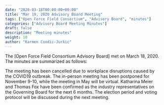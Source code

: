 ```yaml
---
date: "2020-03-18T00:00:00+00:00"
title: "Mar 19, 2020 Advisory Board Meeting"
tags: ["Open Force Field Consortium", "Advisory Board", "minutes"]
categories: ["Advisory Board Meeting Minutes"]
draft: false
description: "Meeting minutes"
weight: 10
author: "Karmen Condic-Jurkic"
---
```


The [Open Force Field Consortium Advisory Board] met on March 18, 2020.
The minutes are summarized as follows:


The meeting has been cancelled due to workplace disruptions caused by the COVID19 outbreak. The in-person meeting has been postponed for November 9-10, while the meeting in May will be virtual. Katharina Meier and Thomas Fox have been confirmed as the industry representatives on the Governing Board for the next 6 months. The election period and voting protocol will be discussed during the next meeting.
